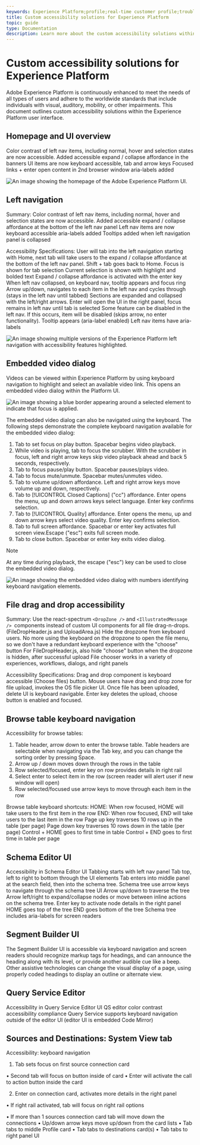 ```yaml
---
keywords: Experience Platform;profile;real-time customer profile;troubleshooting;API;unified profile;Unified Profile;unified;Profile;rtcp;XDM graphs
title: Custom accessibility solutions for Experience Platform
topic: guide
type: Documentation
description: Learn more about the custom accessibility solutions within the Adobe Experience Platform user interface.
---
```


# Custom accessibility solutions for Experience Platform

Adobe Experience Platform is continuously enhanced to meet the needs of all types of users and adhere to the worldwide standards that include individuals with visual, auditory, mobility, or other impairments. This document outlines custom accessibility solutions within the Experience Platform user interface.

## Homepage and UI overview

Color contrast of left nav items, including normal, hover and selection states are now accessible.
Added accessible expand / collapse affordance in the banners
UI items are now keyboard accessible, tab and arrow keys
Focused links + enter open content in 2nd browser window
aria-labels added

![An image showing the homepage of the Adobe Experience Platform UI.](images/homepage.png)

## Left navigation

Summary:
Color contrast of left nav items, including normal, hover and selection states are now accessible. 
Added accessible expand / collapse affordance at the bottom of the left nav panel
Left nav items are now keyboard accessible
aria-labels added
Tooltips added when left navigation panel is collapsed

Accessibility Specifications:
User will tab into the left navigation starting with Home, next tab will take users to the expand / collapse affordance at the bottom of the left nav panel.
Shift + tab goes back to Home.
Focus is shown for tab selection
Current selection is shown with highlight and bolded text
Expand / collapse affordance is activated with the enter key
When left nav collapsed, on keyboard nav, tooltip appears and focus ring
Arrow up/down, navigates to each item in the left nav and cycles through (stays in the left nav until tabbed)
Sections are expanded and collapsed with the left/right arrows. 
Enter will open the UI in the right panel, focus remains in left nav until tab is selected
Some feature can be disabled in the left nav. If this occurs, item will be disabled (skips arrow, no enter functionality).
Tooltip appears (aria-label enabled)
Left nav items have aria-labels

![An image showing multiple versions of the Experience Platform left navigation with accessibility features highlighted.](images/left-navigation.png)

## Embedded video dialog

Videos can be viewed within Experience Platform by using keyboard navigation to highlight and select an available video link. This opens an embedded video dialog within the Platform UI.

![An image showing a blue border appearing around a selected element to indicate that focus is applied.](images/profile-overview-tab.png)

The embedded video dialog can also be navigated using the keyboard. The following steps demonstrate the complete keyboard navigation available for the embedded video dialog:

1) Tab to set focus on play button. Spacebar begins video playback.
2) While video is playing, tab to focus the scrubber. With the scrubber in focus, left and right arrow keys skip video playback ahead and back 5 seconds, respectively.
3) Tab to focus pause/play button. Spacebar pauses/plays video.
4) Tab to focus mute/unmute. Spacebar mutes/unmutes video.
5) Tab to volume up/down affordance. Left and right arrow keys move volume up and down, respectively.
6) Tab to [!UICONTROL Closed Captions] ("cc") affordance. Enter opens the menu, up and down arrows keys select language. Enter key confirms selection.
7) Tab to [!UICONTROL Quality] affordance. Enter opens the menu, up and down arrow keys select video quality. Enter key confirms selection.
8) Tab to full screen affordance. Spacebar or enter key activates full screen view.Escape ("esc") exits full screen mode.
9) Tab to close button. Spacebar or enter key exits video dialog. 

>[!NOTE]
>
>At any time during playback, the escape ("esc") key can be used to close the embedded video dialog.

![An image showing the embedded video dialog with numbers identifying keyboard navigation elements.](images/video-dialog.png)

## File drag and drop accessibility

Summary:
Use the react-spectrum `<DropZone />` and `<IllustratedMessage /> `components instead of custom UI components for all file drag-n-drops. (FileDropHeader.js and UploadArea.js)
Hide the dropzone from keyboard users. No more using the keyboard on the dropzone to open the file menu, so we don't have a redundant keyboard experience with the "choose" button 
For FileDropHeader.js, also hide "choose" button when the dropzone is hidden, after successful upload
File chooser works in a variety of experiences, workflows, dialogs, and right panels

Accessibility Specifications:
Drag and drop component is keyboard accessible (Choose files) button.
Mouse users have drag and drop zone for file upload, invokes the OS file picker UI.
Once file has been uploaded, delete UI is keyboard navigable.
Enter key deletes the upload, choose button is enabled and focused.

## Browse table keyboard navigation

Accessibility for browse tables:
1) Table header, arrow down to enter the browse table. Table headers are selectable when navigating via the Tab key, and you can change the sorting order by pressing Space.
2) Arrow up / down moves down through the rows in the table
3) Row selected/focused, enter key on row provides details in right rail
4) Select enter to select item in the row (screen reader will alert user if new window will open)
5) Row selected/focused use arrow keys to move through each item in the row

Browse table keyboard shortcuts:
HOME: When row focused, HOME will take users to the first item in the row
END: When row focused, END will take users to the last item in the row
Page up key traverses 10 rows up in the table (per page)
Page down key traverses 10 rows down in the table (per page)
Control + HOME goes to first time in table
Control + END goes to first time in table per page

## Schema Editor UI

Accessibility in Schema Editor UI
Tabbing starts with left nav panel
Tab top, left to right to bottom through the UI elements
Tab enters into middle panel at the search field, then into the schema tree.
Schema tree use arrow keys to navigate through the schema tree UI
Arrow up/down to traverse the tree
Arrow left/right to expand/collapse nodes or move between inline actions on the schema tree.
Enter key to activate node details in the right panel
HOME goes top of the tree
END goes bottom of the tree
Schema tree includes aria-labels for screen readers

## Segment Builder UI

The Segment Builder UI is accessible via keyboard navigation and screen readers should recognize markup tags for headings, and can announce the heading along with its level, or provide another audible cue like a beep. Other assistive technologies can change the visual display of a page, using properly coded headings to display an outline or alternate view.

## Query Service Editor

Accessibility in Query Service Editor UI
QS editor color contrast accessibility compliance
Query Service supports keyboard navigation outside of the editor UI (editor UI is embedded Code Mirror)

## Sources and Destinations: System View tab

Accessibility: keyboard navigation
1) Tab sets focus on first source connection card

• Second tab will focus on button inside of card
• Enter will activate the call to action button inside the card


2) Enter on connection card, activates more details in the right panel

• If right rail activated, tab will focus on right rail options

• If more than 1 sources connection card tab will move down the connections
• Up/down arrow keys move up/down from the card lists
• Tab tabs to middle Profile card
• Tab tabs to destinations card(s)
• Tab tabs to right panel UI